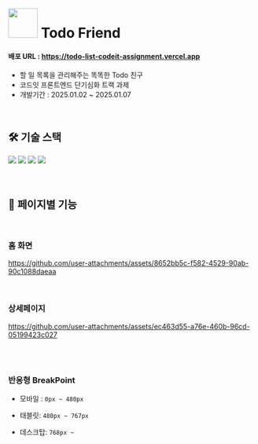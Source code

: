 # <img width="60" src = "https://github.com/user-attachments/assets/b9cb342a-1fe7-464a-9a56-76757e5fc93c"/> Todo Friend

#### 배포 URL : https://todo-list-codeit-assignment.vercel.app

- 할 일 목록을 관리해주는 똑똑한 Todo 친구
- 코드잇 프론트엔드 단기심화 트랙 과제
- 개발기간 : 2025.01.02 ~ 2025.01.07

<br />

## 🛠️ 기술 스택

<div>
<img src="https://img.shields.io/badge/Next.js-000000?style=flat-square&logo=Next.js&logoColor=white"/>
<img src="https://img.shields.io/badge/TypeScript-3178C6?style=flat-square&logo=TypeScript&logoColor=white">
<img src="https://img.shields.io/badge/vercel-f28213.svg?style=flat-square&logo=vercel&logoColor=white">
<img src="https://img.shields.io/badge/NPM-%23CB3837.svg?style=flat-square&logo=npm&logoColor=white"> 
</div>

<br>
<br />

## 📖 페이지별 기능

<br>





### 홈 화면   




https://github.com/user-attachments/assets/8652bb5c-f582-4529-90ab-90c1088daeaa






<br />

### 상세페이지                                                                                                  

https://github.com/user-attachments/assets/ec463d55-a76e-460b-96cd-05199423c027



<br />
<br />

### 반응형 BreakPoint

- 모바일 : `0px ~ 480px`

- 태블릿: `480px ~ 767px`

- 데스크탑: `768px ~`
